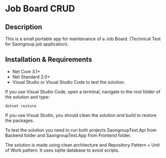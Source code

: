 # Job Board CRUD

## Description
This is a small portable app for maintenance of a Job Board. (Technical Test for Saongroup job application).

## Installation & Requirements
- Net Core 3.1+
- Net Standard 2.0+
- Visual Studio or Visual Studio Code to test the solution.

If you use Visual Studio Code, open a terminal, navigate to the root folder of the solution and type:
```
dotnet restore
```
If you use Visual Studio, you should clean the solution and build to restore the packages.

To test the solution you need to run both projects SaongroupTest.Api from Backend folder and SaongroupTest.App from Frontend folder.

The solution is made using clean architecture and Repository Pattern + Unit of Work pattern.
It uses sqlite database to avoid scripts.
